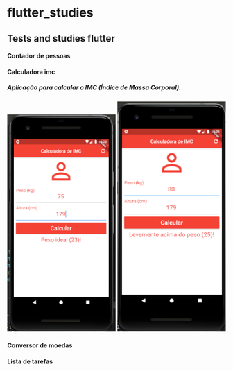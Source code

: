 # flutter_studies

## Tests and studies flutter

<h4>Contador de pessoas</h4>

<h4>Calculadora imc</h4>
<h5>Aplicação para calcular o IMC (Índice de Massa Corporal). </h5>
<div class="box">
  <img src="resultPesoIdeal.png" >
</div>
<div class="box">
  <img src="resultPesoAcima.png">
</div>
<style>
  div.box {
    width: 250px;
    height: 500px;
    display: inline-block;
  }
</style>

<h4>Conversor de moedas </h4>
<h4>Lista de tarefas </h4>
